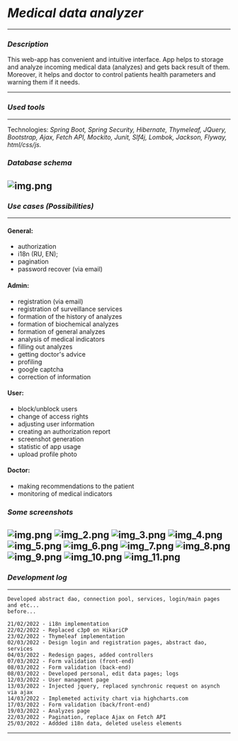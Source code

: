 # *Medical data analyzer*

---
### *Description*
This web-app has convenient and intuitive interface. 
App helps to storage and analyze incoming medical data (analyzes) and gets back result of them. 
Moreover, it helps and doctor to control patients health parameters and warning them if it needs.
***

### *Used tools*

***
Technologies:
*Spring Boot, Spring Security, Hibernate, Thymeleaf, JQuery, Bootstrap, Ajax, Fetch API, Mockito, Junit, Slf4j,
Lombok, Jackson, Flyway, html/css/js.*

### *Database schema*
![img.png](rdme/img.png)
---

### *Use cases (Possibilities)*

---
#### General:
- authorization
- i18n (RU, EN);
- pagination
- password recover (via email)
#### Admin:
- registration (via email)
- registration of surveillance services
- formation of the history of analyzes
- formation of biochemical analyzes
- formation of general analyzes
- analysis of medical indicators
- filling out analyzes
- getting doctor's advice
- profiling
- google captcha
- correction of information
#### User:
- block/unblock users
- change of access rights
- adjusting user information
- creating an authorization report
- screenshot generation
- statistic of app usage 
- upload profile photo

#### Doctor:
- making recommendations to the patient
- monitoring of medical indicators

### *Some screenshots*
![img.png](rdme/img11.png)
![img_2.png](rdme/img_2.png)
![img_3.png](rdme/img_3.png)
![img_4.png](rdme/img_4.png)
![img_5.png](rdme/img_5.png)
![img_6.png](rdme/img_6.png)
![img_7.png](rdme/img_7.png)
![img_8.png](rdme/img_8.png)
![img_9.png](rdme/img_9.png)
![img_10.png](rdme/img_10.png)
![img_11.png](rdme/img_11.png)
---

### *Development log*

---
    Developed abstract dao, connection pool, services, login/main pages and etc...
    before...

    21/02/2022 - i18n implementation
    22/02/2022 - Replaced c3p0 on HikariCP
    23/02/2022 - Thymeleaf implementation
    02/03/2022 - Design login and registration pages, abstract dao, services 
    04/03/2022 - Redesign pages, added controllers
    07/03/2022 - Form validation (front-end)
    08/03/2022 - Form validation (back-end)
    08/03/2022 - Developed personal, edit data pages; logs
    12/03/2022 - User managment page
    13/03/2022 - Injected jquery, replaced synchronic request on asynch via ajax
    14/03/2022 - Implemeted activity chart via highcharts.com
    17/03/2022 - Form validation (back/front-end)
    19/03/2022 - Analyzes page
    22/03/2022 - Pagination, replace Ajax on Fetch API
    25/03/2022 - Addded i18n data, deleted useless elements
---
